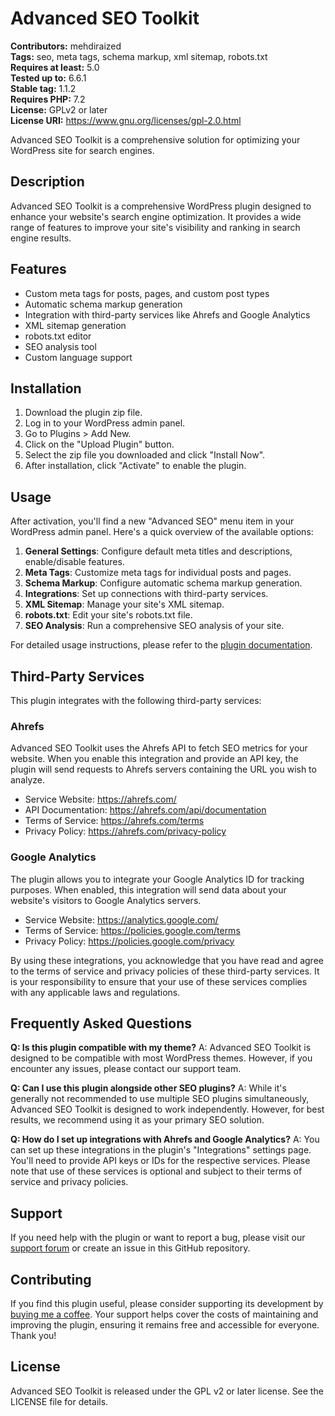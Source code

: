 # Advanced SEO Toolkit

**Contributors:** mehdiraized  
**Tags:** seo, meta tags, schema markup, xml sitemap, robots.txt  
**Requires at least:** 5.0  
**Tested up to:** 6.6.1  
**Stable tag:** 1.1.2  
**Requires PHP:** 7.2  
**License:** GPLv2 or later  
**License URI:** https://www.gnu.org/licenses/gpl-2.0.html

Advanced SEO Toolkit is a comprehensive solution for optimizing your WordPress site for search engines.

## Description

Advanced SEO Toolkit is a comprehensive WordPress plugin designed to enhance your website's search engine optimization. It provides a wide range of features to improve your site's visibility and ranking in search engine results.

## Features

- Custom meta tags for posts, pages, and custom post types
- Automatic schema markup generation
- Integration with third-party services like Ahrefs and Google Analytics
- XML sitemap generation
- robots.txt editor
- SEO analysis tool
- Custom language support

## Installation

1. Download the plugin zip file.
2. Log in to your WordPress admin panel.
3. Go to Plugins > Add New.
4. Click on the "Upload Plugin" button.
5. Select the zip file you downloaded and click "Install Now".
6. After installation, click "Activate" to enable the plugin.

## Usage

After activation, you'll find a new "Advanced SEO" menu item in your WordPress admin panel. Here's a quick overview of the available options:

1. **General Settings**: Configure default meta titles and descriptions, enable/disable features.
2. **Meta Tags**: Customize meta tags for individual posts and pages.
3. **Schema Markup**: Configure automatic schema markup generation.
4. **Integrations**: Set up connections with third-party services.
5. **XML Sitemap**: Manage your site's XML sitemap.
6. **robots.txt**: Edit your site's robots.txt file.
7. **SEO Analysis**: Run a comprehensive SEO analysis of your site.

For detailed usage instructions, please refer to the [plugin documentation](https://example.com/advanced-seo-toolkit-docs).

## Third-Party Services

This plugin integrates with the following third-party services:

### Ahrefs

Advanced SEO Toolkit uses the Ahrefs API to fetch SEO metrics for your website. When you enable this integration and provide an API key, the plugin will send requests to Ahrefs servers containing the URL you wish to analyze.

- Service Website: https://ahrefs.com/
- API Documentation: https://ahrefs.com/api/documentation
- Terms of Service: https://ahrefs.com/terms
- Privacy Policy: https://ahrefs.com/privacy-policy

### Google Analytics

The plugin allows you to integrate your Google Analytics ID for tracking purposes. When enabled, this integration will send data about your website's visitors to Google Analytics servers.

- Service Website: https://analytics.google.com/
- Terms of Service: https://policies.google.com/terms
- Privacy Policy: https://policies.google.com/privacy

By using these integrations, you acknowledge that you have read and agree to the terms of service and privacy policies of these third-party services. It is your responsibility to ensure that your use of these services complies with any applicable laws and regulations.

## Frequently Asked Questions

**Q: Is this plugin compatible with my theme?**
A: Advanced SEO Toolkit is designed to be compatible with most WordPress themes. However, if you encounter any issues, please contact our support team.

**Q: Can I use this plugin alongside other SEO plugins?**
A: While it's generally not recommended to use multiple SEO plugins simultaneously, Advanced SEO Toolkit is designed to work independently. However, for best results, we recommend using it as your primary SEO solution.

**Q: How do I set up integrations with Ahrefs and Google Analytics?**
A: You can set up these integrations in the plugin's "Integrations" settings page. You'll need to provide API keys or IDs for the respective services. Please note that use of these services is optional and subject to their terms of service and privacy policies.

## Support

If you need help with the plugin or want to report a bug, please visit our [support forum](https://example.com/support-forum) or create an issue in this GitHub repository.

## Contributing

If you find this plugin useful, please consider supporting its development by [buying me a coffee](https://www.buymeacoffee.com/mehdiraized). Your support helps cover the costs of maintaining and improving the plugin, ensuring it remains free and accessible for everyone. Thank you!

## License

Advanced SEO Toolkit is released under the GPL v2 or later license. See the LICENSE file for details.
